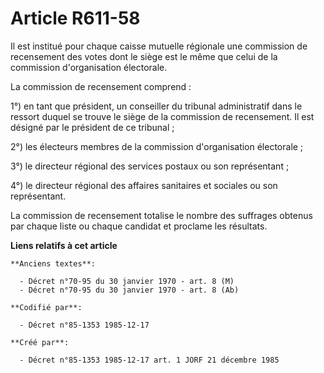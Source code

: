 # Article R611-58

Il est institué pour chaque caisse mutuelle régionale une commission de recensement des votes dont le siège est le même que
celui de la commission d'organisation électorale. 

La commission de recensement comprend   : 

1°) en tant que président, un conseiller du tribunal administratif dans le ressort duquel se trouve le siège de la commission
de recensement. Il est désigné par le président de ce tribunal ; 

2°) les électeurs membres de la commission d'organisation électorale ; 

3°) le directeur régional des services postaux ou son représentant ; 

4°) le directeur régional des affaires sanitaires et sociales ou son représentant. 

La commission de recensement totalise le nombre des suffrages obtenus par chaque liste ou chaque candidat et proclame les
résultats.

**Liens relatifs à cet article**

	**Anciens textes**:

	  - Décret n°70-95 du 30 janvier 1970 - art. 8 (M)
	  - Décret n°70-95 du 30 janvier 1970 - art. 8 (Ab)

	**Codifié par**:

	  - Décret n°85-1353 1985-12-17

	**Créé par**:

	  - Décret n°85-1353 1985-12-17 art. 1 JORF 21 décembre 1985
